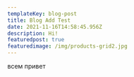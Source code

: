```yaml
---
templateKey: blog-post
title: Blog Add Test
date: 2021-11-16T14:58:45.956Z
description: Hi!
featuredpost: true
featuredimage: /img/products-grid2.jpg
---
```

всем привет